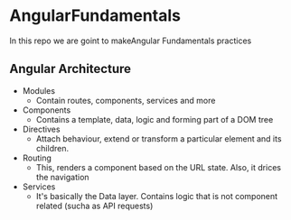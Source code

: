 # AngularFundamentals
In this repo we are goint to makeAngular Fundamentals practices

## Angular Architecture
* Modules
    * Contain routes, components, services and more
* Components
    * Contains a template, data, logic and forming part of a DOM tree
* Directives
    * Attach behaviour, extend or transform a particular element and its children.
* Routing
    * This, renders a component based on the URL state. Also, it drices the navigation
* Services
    * It's basically the Data layer. Contains logic that is not component related (sucha as API requests)